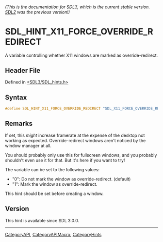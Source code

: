 ###### (This is the documentation for SDL3, which is the current stable version. [SDL2](https://wiki.libsdl.org/SDL2/) was the previous version!)
# SDL_HINT_X11_FORCE_OVERRIDE_REDIRECT

A variable controlling whether X11 windows are marked as override-redirect.

## Header File

Defined in [<SDL3/SDL_hints.h>](https://github.com/libsdl-org/SDL/blob/main/include/SDL3/SDL_hints.h)

## Syntax

```c
#define SDL_HINT_X11_FORCE_OVERRIDE_REDIRECT "SDL_X11_FORCE_OVERRIDE_REDIRECT"
```

## Remarks

If set, this _might_ increase framerate at the expense of the desktop not
working as expected. Override-redirect windows aren't noticed by the window
manager at all.

You should probably only use this for fullscreen windows, and you probably
shouldn't even use it for that. But it's here if you want to try!

The variable can be set to the following values:

- "0": Do not mark the window as override-redirect. (default)
- "1": Mark the window as override-redirect.

This hint should be set before creating a window.

## Version

This hint is available since SDL 3.0.0.

----
[CategoryAPI](CategoryAPI), [CategoryAPIMacro](CategoryAPIMacro), [CategoryHints](CategoryHints)

